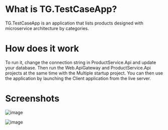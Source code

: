 # What is TG.TestCaseApp?

TG.TestCaseApp is an application that lists products designed with microservice architecture by categories.

# How does it work
To run it, change the connection string in ProductService.Api and update your database. 
Then run the Web.ApiGateway and ProductService.Api projects at the same time with the Multiple startup project. 
You can then use the application by launching the Client application from the live server.

# Screenshots

![image](https://github.com/EnesDONER/TG.TestCaseApp/assets/95379442/ab5b5545-638f-4669-b1a7-fc56c538d396)

![image](https://github.com/EnesDONER/TG.TestCaseApp/assets/95379442/191f80a8-29a7-459b-8c6c-0baf2b5fc7af)
